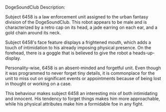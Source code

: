 DogeSoundClub Description:

Subject 6458 is a law enforcement unit assigned to the urban fantasy division of the DogeSoundClub. This robot appears to be male and is characterized by a retro cap on its head, a jade earring on each ear, and a gold chain around its neck.

Subject 6458's face feature displays a frightened mouth, which adds a touch of intimidation to his already imposing physical presence. On the forehead, there is a goggle that is believed to give the robot a heads-up-display.

Personality-wise, 6458 is an absent-minded and forgetful unit. Even though it was programmed to never forget tiny details, it is commonplace for the unit to miss out on significant events or appointments because of being lost in thought or working on a case.

This behaviour makes subject 6458 an interesting mix of both intimidating and innocent. His tendency to forget things makes him more approachable, while his physical attributes make him a formidable foe in any fight.